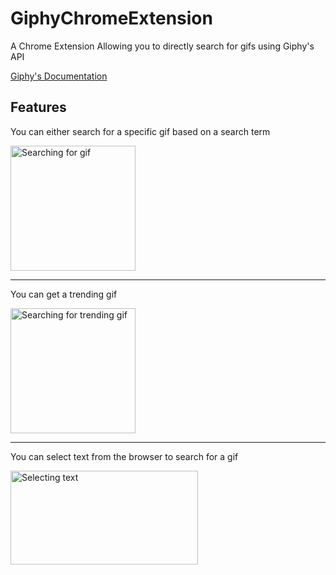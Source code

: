 # GiphyChromeExtension
A Chrome Extension Allowing you to directly search for gifs using Giphy's API

[Giphy's Documentation](https://developers.giphy.com/docs/)


## Features

You can either search for a specific gif based on a search term

<img src="https://media.giphy.com/media/1QmojMWWv1P9xtkguW/giphy.gif" width="200" height="200" alt="Searching for gif" />

---
You can get a trending gif

<img src="https://media.giphy.com/media/lwhHH7W5F7h8vRPoEr/giphy.gif" width="200" height="200" alt="Searching for trending gif"/>

---
You can select text from the browser to search for a gif

<img src="https://media.giphy.com/media/1sxVuRMf77zCYXrAML/giphy.gif" width="300" height="150" alt="Selecting text" />
